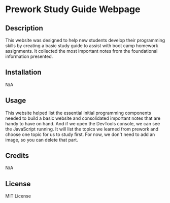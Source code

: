 # Prework Study Guide Webpage

## Description

This website was designed to help new students develop their programming skills by creating a basic study guide to assist with boot camp homework assignments. It collected the most important notes from the foundational information presented.


## Installation

N/A

## Usage

This website helped list the essential initial programming components needed to build a basic website and consolidated important notes that are handy to have on hand. And if we open the DevTools console, we can see the JavaScript running. It will list the topics we learned from prework and choose one topic for us to study first. For now, we don't need to add an image, so you can delete that part.

## Credits

N/A


## License

MIT License